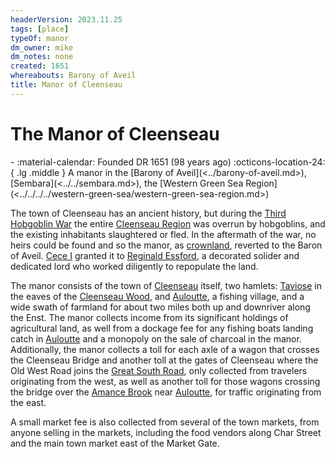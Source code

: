 ```yaml
---
headerVersion: 2023.11.25
tags: [place]
typeOf: manor
dm_owner: mike
dm_notes: none
created: 1651
whereabouts: Barony of Aveil
title: Manor of Cleenseau
---
```

# The Manor of Cleenseau
<div class="grid cards ext-narrow-margin ext-one-column" markdown>
-  
   :material-calendar: Founded DR 1651 (98 years ago)  
    :octicons-location-24:{ .lg .middle } A manor in the [Barony of Aveil](<../barony-of-aveil.md>), [Sembara](<../../sembara.md>), the [Western Green Sea Region](<../../../../western-green-sea/western-green-sea-region.md>)  
</div>


The town of Cleenseau has an ancient history, but during the [Third Hobgoblin War](<../../../../../history/third-hobgoblin-war-sembara.md>) the entire [Cleenseau Region](<./cleenseau-region.md>) was overrun by hobgoblins, and the existing inhabitants slaughtered or fled. In the aftermath of the war, no heirs could be found and so the manor, as [crownland](<../../land-holding-in-sembara.md>), reverted to the Baron of Aveil. [Cece I](<../../../../../people/historical-figures/sembaran-royalty/cece-i.md>) granted it to [Reginald Essford](<../../../../../people/historical-figures/reginald-essford.md>), a decorated solider and dedicated lord who worked diligently to repopulate the land.

The manor consists of the town of [Cleenseau](<cleenseau/cleenseau.md>) itself, two hamlets: [Taviose](<./taviose.md>) in the eaves of the [Cleenseau Wood](<./cleenseau-wood.md>), and [Auloutte](<./auloutte.md>), a fishing village, and a wide swath of farmland for about two miles both up and downriver along the Enst. The manor collects income from its significant holdings of agricultural land, as well from a dockage fee for any fishing boats landing catch in [Auloutte](<./auloutte.md>) and a monopoly on the sale of charcoal in the manor. Additionally, the manor collects a toll for each axle of a wagon that crosses the Cleenseau Bridge and another toll at the gates of Cleenseau where the Old West Road joins the [Great South Road](<../../../roads/great-south-road.md>), only collected from travelers originating from the west, as well as another toll for those wagons crossing the bridge over the [Amance Brook](<./amance-brook.md>) near [Auloutte](<./auloutte.md>), for traffic originating from the east. 

A small market fee is also collected from several of the town markets, from anyone selling in the markets, including the food vendors along Char Street and the main town market east of the Market Gate.